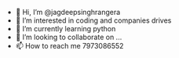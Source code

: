 - 👋 Hi, I’m @jagdeepsinghrangera
- 👀 I’m interested in coding and companies drives
- 🌱 I’m currently learning python
- 💞️ I’m looking to collaborate on ...
- 📫 How to reach me 7973086552

<!---
jagdeepsinghrangera/jagdeepsinghrangera is a ✨ special ✨ repository because its `README.md` (this file) appears on your GitHub profile.
You can click the Preview link to take a look at your changes.
--->
